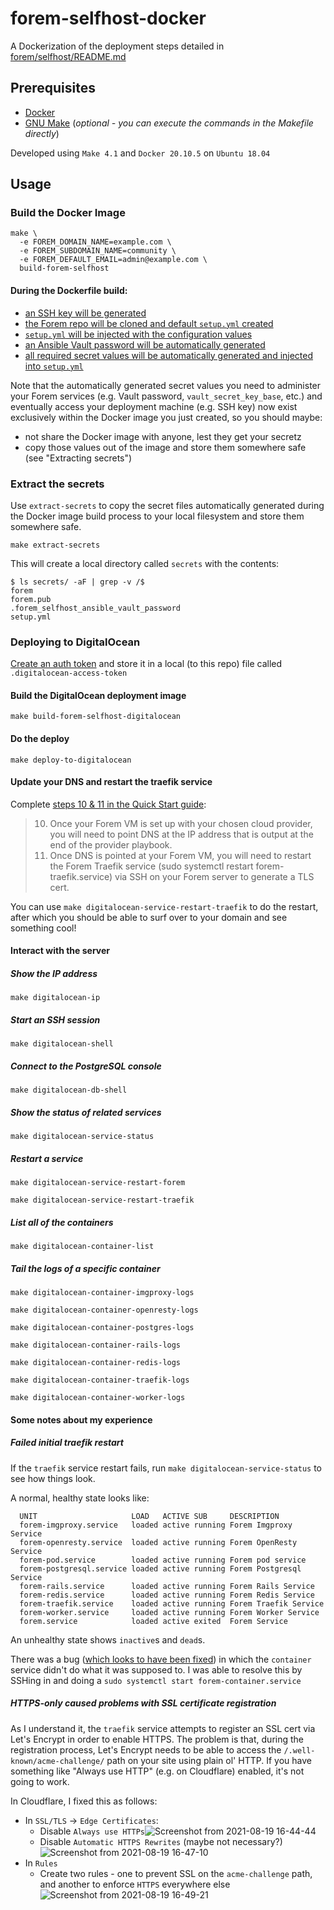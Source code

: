 # forem-selfhost-docker
A Dockerization of the deployment steps detailed in [forem/selfhost/README.md](https://github.com/forem/selfhost/blob/5e5ce60a5df738cd36261c80e94dac917e78868f/README.md)

## Prerequisites

- [Docker](https://docs.docker.com/get-docker/)
- [GNU Make](https://www.gnu.org/software/make/) (_optional - you can execute the commands in the Makefile directly_)

Developed using `Make 4.1` and `Docker 20.10.5` on `Ubuntu 18.04`

## Usage

### Build the Docker Image

```
make \
  -e FOREM_DOMAIN_NAME=example.com \
  -e FOREM_SUBDOMAIN_NAME=community \
  -e FOREM_DEFAULT_EMAIL=admin@example.com \
  build-forem-selfhost
```

#### During the Dockerfile build:

- [an SSH key will be generated](https://github.com/derekenos/forem-selfhost-docker/blob/91b28dfad86b3c7446a11d15dfa78037f2ec69f0/Dockerfile#L52)
- [the Forem repo will be cloned and default `setup.yml` created](https://github.com/derekenos/forem-selfhost-docker/blob/91b28dfad86b3c7446a11d15dfa78037f2ec69f0/Dockerfile#L56-L66)
- [`setup.yml` will be injected with the configuration values](https://github.com/derekenos/forem-selfhost-docker/blob/91b28dfad86b3c7446a11d15dfa78037f2ec69f0/Dockerfile#L68-L73)
- [an Ansible Vault password will be automatically generated](https://github.com/derekenos/forem-selfhost-docker/blob/91b28dfad86b3c7446a11d15dfa78037f2ec69f0/Dockerfile#L75-L76)
- [all required secret values will be automatically generated and injected into `setup.yml`](https://github.com/derekenos/forem-selfhost-docker/blob/91b28dfad86b3c7446a11d15dfa78037f2ec69f0/Dockerfile#L80-L94)

Note that the automatically generated secret values you need to administer your Forem services (e.g. Vault password, `vault_secret_key_base`, etc.)
and eventually access your deployment machine (e.g. SSH key) now exist exclusively within the Docker image you just created, so you should maybe:
- not share the Docker image with anyone, lest they get your secretz
- copy those values out of the image and store them somewhere safe (see "Extracting secrets")

### Extract the secrets

Use `extract-secrets` to copy the secret files automatically generated during the Docker image build process to
your local filesystem and store them somewhere safe.

```
make extract-secrets
```

This will create a local directory called `secrets` with the contents:
```
$ ls secrets/ -aF | grep -v /$
forem
forem.pub
.forem_selfhost_ansible_vault_password
setup.yml
```

### Deploying to DigitalOcean

[Create an auth token](https://github.com/forem/selfhost/blob/5e5ce60a5df738cd36261c80e94dac917e78868f/README.md#setup-1) 
and store it in a local (to this repo) file called `.digitalocean-access-token`

#### Build the DigitalOcean deployment image

```
make build-forem-selfhost-digitalocean
```

#### Do the deploy
```
make deploy-to-digitalocean
```

#### Update your DNS and restart the traefik service

Complete [steps 10 & 11 in the Quick Start guide](https://github.com/forem/selfhost/blob/5e5ce60a5df738cd36261c80e94dac917e78868f/README.md#quick-start):
> 10. Once your Forem VM is set up with your chosen cloud provider, you will need to point DNS at the IP address that is output at the end of the provider playbook.
> 11. Once DNS is pointed at your Forem VM, you will need to restart the Forem Traefik service (sudo systemctl restart forem-traefik.service) via SSH on your Forem server to generate a TLS cert.

You can use `make digitalocean-service-restart-traefik` to do the restart, after which you should be able to surf over to your domain and see something cool!


#### Interact with the server

##### Show the IP address
```
make digitalocean-ip
```

##### Start an SSH session
```
make digitalocean-shell
```

##### Connect to the PostgreSQL console
```
make digitalocean-db-shell
```

##### Show the status of related services
```
make digitalocean-service-status
```

##### Restart a service
```
make digitalocean-service-restart-forem
```
```
make digitalocean-service-restart-traefik
```

##### List all of the containers
```
make digitalocean-container-list
```

##### Tail the logs of a specific container
```                                                                                                               
make digitalocean-container-imgproxy-logs                                                                         
```
```                                                                                                               
make digitalocean-container-openresty-logs                                                                        
```
```                                                                                                               
make digitalocean-container-postgres-logs                                                                         
```
```                                                                                                               
make digitalocean-container-rails-logs                                                                            
```
```                                                                                                               
make digitalocean-container-redis-logs                                                                            
```
```                                                                                                               
make digitalocean-container-traefik-logs                                                                          
```
```                                                                                                               
make digitalocean-container-worker-logs                                                                           
```

#### Some notes about my experience

##### Failed initial traefik restart

If the `traefik` service restart fails, run `make digitalocean-service-status` to see how things look.

A normal, healthy state looks like:

```
  UNIT                     LOAD   ACTIVE SUB     DESCRIPTION             
  forem-imgproxy.service   loaded active running Forem Imgproxy Service
  forem-openresty.service  loaded active running Forem OpenResty Service
  forem-pod.service        loaded active running Forem pod service
  forem-postgresql.service loaded active running Forem Postgresql Service
  forem-rails.service      loaded active running Forem Rails Service
  forem-redis.service      loaded active running Forem Redis Service
  forem-traefik.service    loaded active running Forem Traefik Service
  forem-worker.service     loaded active running Forem Worker Service
  forem.service            loaded active exited  Forem Service
```

An unhealthy state shows `inactive`s and `dead`s.

There was a bug ([which looks to have been fixed](https://github.com/forem/selfhost/commit/ccd1063e0a27f26e784d25fe22cbc51d7eea4e53)) in which the `container` service didn't do what it was supposed to. I was able to resolve this by SSHing in and doing a `sudo systemctl start forem-container.service`

##### HTTPS-only caused problems with SSL certificate registration

As I understand it, the `traefik` service attempts to register an SSL cert via Let's Encrypt in order to enable HTTPS.
The problem is that, during the registration process, Let's Encrypt needs to be able to access the `/.well-known/acme-challenge/` path on your site using plain ol' HTTP. If you have something like "Always use HTTP" (e.g. on Cloudflare) enabled, it's not going to work.

In Cloudflare, I fixed this as follows:

- In `SSL/TLS` -> `Edge Certificates`:
  - Disable `Always use HTTPs`![Screenshot from 2021-08-19 16-44-44](https://user-images.githubusercontent.com/585182/130141521-e0c5f8df-9110-49c5-98b3-08a2eb13848d.png)
  - Disable `Automatic HTTPS Rewrites` (maybe not necessary?)![Screenshot from 2021-08-19 16-47-10](https://user-images.githubusercontent.com/585182/130141714-2660d183-77de-4132-a404-d381cd84bda0.png)
- In `Rules`
  - Create two rules - one to prevent SSL on the `acme-challenge` path, and another to enforce `HTTPS` everywhere else![Screenshot from 2021-08-19 16-49-21](https://user-images.githubusercontent.com/585182/130141991-1b87beea-5829-4f8f-8826-708172202280.png)  

